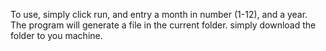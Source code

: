 To use, simply click run, and entry a month in number (1-12), and a year.
The program will generate a file in the current folder. simply download the folder to you machine. 